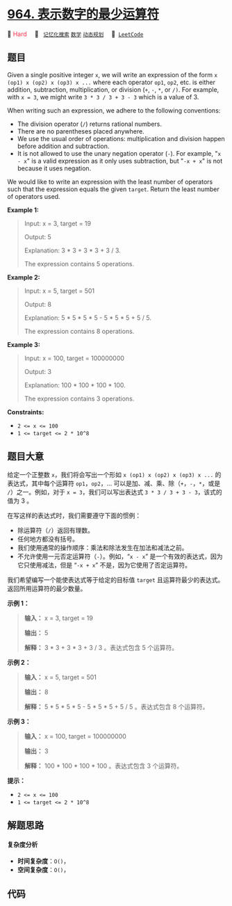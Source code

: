 # [964. 表示数字的最少运算符](https://leetcode.com/problems/least-operators-to-express-number)

🔴 <font color=#ff334b>Hard</font>&emsp; 🔖&ensp; [`记忆化搜索`](/leetcode/outline/tag/memoization.md) [`数学`](/leetcode/outline/tag/math.md) [`动态规划`](/leetcode/outline/tag/dynamic-programming.md)&emsp; 🔗&ensp;[`LeetCode`](https://leetcode.com/problems/least-operators-to-express-number)


## 题目

Given a single positive integer `x`, we will write an expression of the form
`x (op1) x (op2) x (op3) x ...` where each operator `op1`, `op2`, etc. is
either addition, subtraction, multiplication, or division (`+`, `-`, `*`, or
`/)`. For example, with `x = 3`, we might write `3 * 3 / 3 + 3 - 3` which is a
value of 3.

When writing such an expression, we adhere to the following conventions:

  * The division operator (`/`) returns rational numbers.
  * There are no parentheses placed anywhere.
  * We use the usual order of operations: multiplication and division happen before addition and subtraction.
  * It is not allowed to use the unary negation operator (`-`). For example, "`x - x`" is a valid expression as it only uses subtraction, but "`-x + x`" is not because it uses negation.

We would like to write an expression with the least number of operators such
that the expression equals the given `target`. Return the least number of
operators used.



**Example 1:**

> Input: x = 3, target = 19
> 
> Output: 5
> 
> Explanation: 3 * 3 + 3 * 3 + 3 / 3.
> 
> The expression contains 5 operations.

**Example 2:**

> Input: x = 5, target = 501
> 
> Output: 8
> 
> Explanation: 5 * 5 * 5 * 5 - 5 * 5 * 5 + 5 / 5.
> 
> The expression contains 8 operations.

**Example 3:**

> Input: x = 100, target = 100000000
> 
> Output: 3
> 
> Explanation: 100 * 100 * 100 * 100.
> 
> The expression contains 3 operations.

**Constraints:**

  * `2 <= x <= 100`
  * `1 <= target <= 2 * 10^8`


## 题目大意

给定一个正整数 `x`，我们将会写出一个形如 `x (op1) x (op2) x (op3) x ...` 的表达式，其中每个运算符
`op1`，`op2`，… 可以是加、减、乘、除（`+`，`-`，`*`，或是 `/`）之一。例如，对于 `x = 3`，我们可以写出表达式 `3 * 3
/ 3 + 3 - 3`，该式的值为 3 。

在写这样的表达式时，我们需要遵守下面的惯例：

  * 除运算符（`/`）返回有理数。
  * 任何地方都没有括号。
  * 我们使用通常的操作顺序：乘法和除法发生在加法和减法之前。
  * 不允许使用一元否定运算符（`-`）。例如，“`x - x`” 是一个有效的表达式，因为它只使用减法，但是 “`-x + x`” 不是，因为它使用了否定运算符。 

我们希望编写一个能使表达式等于给定的目标值 `target` 且运算符最少的表达式。返回所用运算符的最少数量。



**示例 1：**

> 
> 
> 
> 
> 
> **输入：** x = 3, target = 19
> 
> **输出：** 5
> 
> **解释：** 3 * 3 + 3 * 3 + 3 / 3 。表达式包含 5 个运算符。
> 
> 

**示例 2：**

> 
> 
> 
> 
> 
> **输入：** x = 5, target = 501
> 
> **输出：** 8
> 
> **解释：** 5 * 5 * 5 * 5 - 5 * 5 * 5 + 5 / 5 。表达式包含 8 个运算符。
> 
> 

**示例 3：**

> 
> 
> 
> 
> 
> **输入：** x = 100, target = 100000000
> 
> **输出：** 3
> 
> **解释：** 100 * 100 * 100 * 100 。表达式包含 3 个运算符。



**提示：**

  * `2 <= x <= 100`
  * `1 <= target <= 2 * 10^8`


## 解题思路

#### 复杂度分析

- **时间复杂度**：`O()`，
- **空间复杂度**：`O()`，

## 代码

```javascript

```
